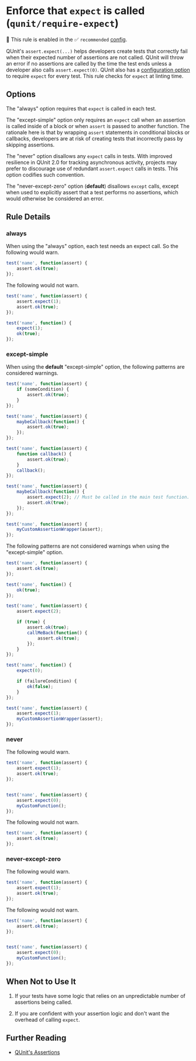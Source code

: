 # Enforce that `expect` is called (`qunit/require-expect`)

💼 This rule is enabled in the ✅ `recommended` [config](https://github.com/platinumazure/eslint-plugin-qunit/blob/master/README.md#configurations).

<!-- end auto-generated rule header -->

QUnit's `assert.expect(...)` helps developers create tests that correctly fail
when their expected number of assertions are not called. QUnit will throw an
error if no assertions are called by the time the test ends unless a developer
also calls `assert.expect(0)`. QUnit also has a [configuration
option](https://api.qunitjs.com/QUnit.config/) to require `expect` for every
test. This rule checks for `expect` at linting time.

## Options

The "always" option requires that `expect` is called in each test.

The "except-simple" option only requires an `expect` call when an assertion is
called inside of a block or when `assert` is passed to another function. The
rationale here is that by wrapping `assert` statements in conditional blocks
or callbacks, developers are at risk of creating tests that incorrectly pass
by skipping assertions.

The "never" option disallows any `expect` calls in tests. With improved
resilience in QUnit 2.0 for tracking asynchronous activity, projects may
prefer to discourage use of redundant `assert.expect` calls in tests. This
option codifies such convention.

The "never-except-zero" option (**default**) disallows `except` calls, except when used to
explicitly assert that a test performs no assertions, which would otherwise
be considered an error.

## Rule Details

### always

When using the "always" option, each test needs an expect call. So the
following would warn.

```js
test('name', function(assert) {
    assert.ok(true);
});
```

The following would not warn.

```js
test('name', function(assert) {
    assert.expect(1);
    assert.ok(true);
});

test('name', function() {
    expect(1);
    ok(true);
});
```

### except-simple

When using the **default** "except-simple" option, the following patterns are considered
warnings.

```js
test('name', function(assert) {
    if (someCondition) {
        assert.ok(true);
    }
});

test('name', function(assert) {
    maybeCallback(function() {
        assert.ok(true);
    });
});

test('name', function(assert) {
    function callback() {
        assert.ok(true);
    }
    callback();
});

test('name', function(assert) {
    maybeCallback(function() {
        assert.expect(2); // Must be called in the main test function.
        assert.ok(true);
    });
});

test('name', function(assert) {
    myCustomAssertionWrapper(assert);
});
```

The following patterns are not considered warnings when using the
"except-simple" option.

```js
test('name', function(assert) {
    assert.ok(true);
});

test('name', function() {
    ok(true);
});

test('name', function(assert) {
    assert.expect(2);

    if (true) {
        assert.ok(true);
        callMeBack(function() {
            assert.ok(true);
        });
    }
});

test('name', function() {
    expect(0);

    if (failureCondition) {
        ok(false);
    }
});

test('name', function(assert) {
    assert.expect(1);
    myCustomAssertionWrapper(assert);
});
```

### never

The following would warn.

```js
test('name', function(assert) {
    assert.expect(1);
    assert.ok(true);
});


test('name', function(assert) {
    assert.expect(0);
    myCustomFunction();
});
```

The following would not warn.

```js
test('name', function(assert) {
    assert.ok(true);
});
```

### never-except-zero

The following would warn.

```js
test('name', function(assert) {
    assert.expect(1);
    assert.ok(true);
});
```

The following would not warn.

```js
test('name', function(assert) {
    assert.ok(true);
});


test('name', function(assert) {
    assert.expect(0);
    myCustomFunction();
});
```

## When Not to Use It

1. If your tests have some logic that relies on an unpredictable number of
   assertions being called.

2. If you are confident with your assertion logic and don't want the overhead of
   calling `expect`.

## Further Reading

* [QUnit's Assertions](https://api.qunitjs.com/category/assert/)
